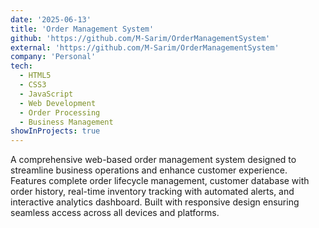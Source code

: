 ```yaml
---
date: '2025-06-13'
title: 'Order Management System'
github: 'https://github.com/M-Sarim/OrderManagementSystem'
external: 'https://github.com/M-Sarim/OrderManagementSystem'
company: 'Personal'
tech:
  - HTML5
  - CSS3
  - JavaScript
  - Web Development
  - Order Processing
  - Business Management
showInProjects: true
---
```


A comprehensive web-based order management system designed to streamline business operations and enhance customer experience. Features complete order lifecycle management, customer database with order history, real-time inventory tracking with automated alerts, and interactive analytics dashboard. Built with responsive design ensuring seamless access across all devices and platforms.
